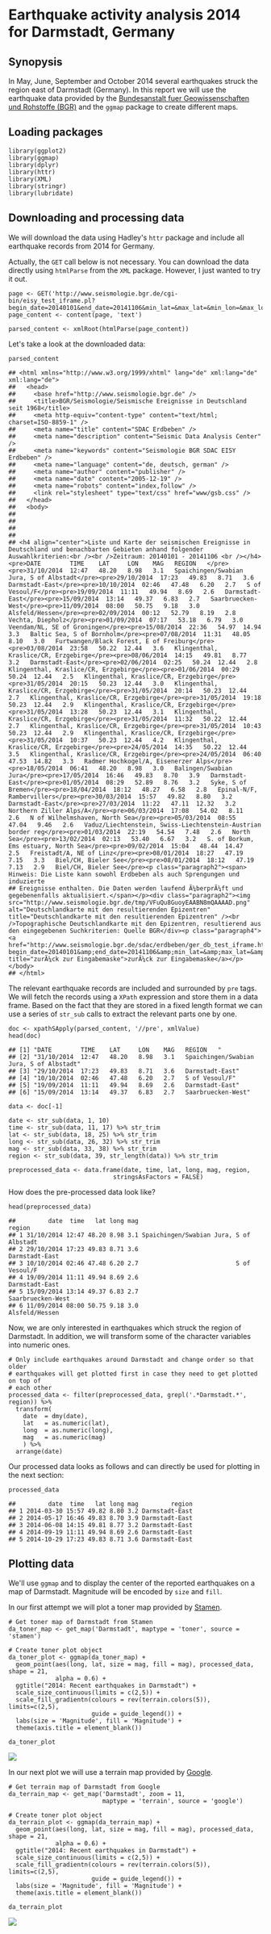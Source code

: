 Earthquake activity analysis 2014 for Darmstadt, Germany
========================================================

Synopysis
---------

In May, June, September and October 2014 several earthquakes struck the
region east of Darmstadt (Germany). In this report we will use the
earthquake data provided by the [Bundesanstalt fuer Geowissenschaften
und Rohstoffe
(BGR)](http://www.bgr.bund.de/DE/Themen/Erdbeben-Gefaehrdungsanalysen/Seismologie/Seismologie/Erdbebenauswertung/D_seit_1968/d_1968_node.html)
and the `ggmap` package to create different maps.

Loading packages
----------------

    library(ggplot2)
    library(ggmap)
    library(dplyr)
    library(httr)
    library(XML)
    library(stringr)
    library(lubridate)

Downloading and processing data
-------------------------------

We will download the data using Hadley's `httr` package and include all
earthquake records from 2014 for Germany.

Actually, the `GET` call below is not necessary. You can download the
data directly using `htmlParse` from the `XML` package. However, I just
wanted to try it out.

    page <- GET('http://www.seismologie.bgr.de/cgi-bin/eisy_test_iframe.pl?begin_date=20140101&end_date=20141106&min_lat=&max_lat=&min_lon=&max_lon=&min_mag=&max_mag=&')
    page_content <- content(page, 'text')

    parsed_content <- xmlRoot(htmlParse(page_content))

Let's take a look at the downloaded data:

    parsed_content

    ## <html xmlns="http://www.w3.org/1999/xhtml" lang="de" xml:lang="de" xml:lang="de">
    ##   <head>
    ##     <base href="http://www.seismologie.bgr.de" />
    ##     <title>BGR/Seismologie/Seismische Ereignisse in Deutschland seit 1968</title>
    ##     <meta http-equiv="content-type" content="text/html; charset=ISO-8859-1" />
    ##     <meta name="title" content="SDAC Erdbeben" />
    ##     <meta name="description" content="Seismic Data Analysis Center" />
    ##     <meta name="keywords" content="Seismologie BGR SDAC EISY Erdbeben" />
    ##     <meta name="language" content="de, deutsch, german" />
    ##     <meta name="author" content="publisher" />
    ##     <meta name="date" content="2005-12-19" />
    ##     <meta name="robots" content="index,follow" />
    ##     <link rel="stylesheet" type="text/css" href="www/gsb.css" />
    ##   </head>
    ##   <body>
    ## 
    ## 
    ## 
    ##  
    ## <h4 align="center">Liste und Karte der seismischen Ereignisse in Deutschland und benachbarten Gebieten anhand folgender Auswahlkriterien:<br /><br />Zeitraum: 20140101 - 20141106 <br /></h4><pre>DATE        TIME    LAT     LON    MAG   REGION   </pre><pre>31/10/2014  12:47   48.20   8.98   3.1   Spaichingen/Swabian Jura, S of Albstadt</pre><pre>29/10/2014  17:23   49.83   8.71   3.6   Darmstadt-East</pre><pre>10/10/2014  02:46   47.48   6.20   2.7   S of Vesoul/F</pre><pre>19/09/2014  11:11   49.94   8.69   2.6   Darmstadt-East</pre><pre>15/09/2014  13:14   49.37   6.83   2.7   Saarbruecken-West</pre><pre>11/09/2014  08:00   50.75   9.18   3.0   Alsfeld/Hessen</pre><pre>02/09/2014  00:12   52.79   8.19   2.8   Vechta, Diepholz</pre><pre>01/09/2014  07:17   53.18   6.79   3.0   Veendam/NL, SE of Groningen</pre><pre>15/08/2014  22:36   54.97  14.94   3.3   Baltic Sea, S of Bornholm</pre><pre>07/08/2014  11:31   48.05   8.10   3.0   Furtwangen/Black Forest, E of Freiburg</pre><pre>03/08/2014  23:58   50.22  12.44   3.6   Klingenthal, Kraslice/CR, Erzgebirge</pre><pre>08/06/2014  14:15   49.81   8.77   3.2   Darmstadt-East</pre><pre>02/06/2014  02:25   50.24  12.44   2.8   Klingenthal, Kraslice/CR, Erzgebirge</pre><pre>01/06/2014  00:29   50.24  12.44   2.5   Klingenthal, Kraslice/CR, Erzgebirge</pre><pre>31/05/2014  20:15   50.23  12.44   3.0   Klingenthal, Kraslice/CR, Erzgebirge</pre><pre>31/05/2014  20:14   50.23  12.44   2.7   Klingenthal, Kraslice/CR, Erzgebirge</pre><pre>31/05/2014  19:18   50.23  12.44   2.9   Klingenthal, Kraslice/CR, Erzgebirge</pre><pre>31/05/2014  13:28   50.23  12.44   3.1   Klingenthal, Kraslice/CR, Erzgebirge</pre><pre>31/05/2014  11:32   50.22  12.44   2.7   Klingenthal, Kraslice/CR, Erzgebirge</pre><pre>31/05/2014  10:43   50.23  12.44   2.9   Klingenthal, Kraslice/CR, Erzgebirge</pre><pre>31/05/2014  10:37   50.23  12.44   4.2   Klingenthal, Kraslice/CR, Erzgebirge</pre><pre>24/05/2014  14:35   50.22  12.44   3.5   Klingenthal, Kraslice/CR, Erzgebirge</pre><pre>24/05/2014  06:40   47.53  14.82   3.3   Radmer Hochkogel/A, Eisenerzer Alps</pre><pre>18/05/2014  06:41   48.20   8.98   3.0   Balingen/Swabian Jura</pre><pre>17/05/2014  16:46   49.83   8.70   3.9   Darmstadt-East</pre><pre>01/05/2014  08:29   52.89   8.76   3.2   Syke, S of Bremen</pre><pre>18/04/2014  18:12   48.27   6.58   2.8   Epinal-N/F, Rambervillers</pre><pre>30/03/2014  15:57   49.82   8.80   3.2   Darmstadt-East</pre><pre>27/03/2014  11:22   47.11  12.32   3.2   Northern Ziller Alps/A</pre><pre>06/03/2014  17:08   54.02   8.11   2.6   N of Wilhelmshaven, North Sea</pre><pre>05/03/2014  08:55   47.04   9.46   2.6   Vaduz/Liechtenstein, Swiss-Liechtenstein-Austrian border reg</pre><pre>01/03/2014  22:19   54.54   7.48   2.6   North Sea</pre><pre>13/02/2014  02:13   53.40   6.67   3.2   S. of Borkum, Ems estuary, North Sea</pre><pre>09/02/2014  15:04   48.44  14.47   2.5   Freistadt/A, NE of Linz</pre><pre>08/01/2014  18:27   47.19   7.15   3.3   Biel/CH, Bieler See</pre><pre>08/01/2014  18:12   47.19   7.13   2.9   Biel/CH, Bieler See</pre><p class="paragraph2"><span> Hinweis: Die Liste kann sowohl Erdbeben als auch Sprengungen und induzierte
    ## Ereignisse enthalten. Die Daten werden laufend Ã¼berprÃ¼ft und gegebenenfalls aktualisiert.</span></p><div class="paragraph2"><img src="http://www.seismologie.bgr.de/tmp/VFuQu8GuoyEAABN8mQAAAAD.png" alt="Deutschlandkarte mit den resultierenden Epizentren" title="Deutschlandkarte mit den resultierenden Epizentren" /><br />Topographische Deutschlandkarte mit den Epizentren, resultierend aus den eingegebenen Suchkriterien: Quelle BGR</div><p class="paragraph4"><a href="http://www.seismologie.bgr.de/sdac/erdbeben/ger_db_test_iframe.html?begin_date=20140101&amp;end_date=20141106&amp;min_lat=&amp;max_lat=&amp;min_lon=&amp;max_lon=&amp;min_mag=&amp;max_mag=&amp;" title="zurÃ¼ck zur Eingabemaske">zurÃ¼ck zur Eingabemaske</a></p></body>
    ## </html>

The relevant earthquake records are included and surrounded by `pre`
tags. We will fetch the records using a `XPath` expression and store
them in a data frame. Based on the fact that they are stored in a fixed
length format we can use a series of `str_sub` calls to extract the
relevant parts one by one.

    doc <- xpathSApply(parsed_content, '//pre', xmlValue)
    head(doc)

    ## [1] "DATE        TIME    LAT     LON    MAG   REGION   "                              
    ## [2] "31/10/2014  12:47   48.20   8.98   3.1   Spaichingen/Swabian Jura, S of Albstadt"
    ## [3] "29/10/2014  17:23   49.83   8.71   3.6   Darmstadt-East"                         
    ## [4] "10/10/2014  02:46   47.48   6.20   2.7   S of Vesoul/F"                          
    ## [5] "19/09/2014  11:11   49.94   8.69   2.6   Darmstadt-East"                         
    ## [6] "15/09/2014  13:14   49.37   6.83   2.7   Saarbruecken-West"

    data <- doc[-1]

    date <- str_sub(data, 1, 10) 
    time <- str_sub(data, 11, 17) %>% str_trim 
    lat <- str_sub(data, 18, 25) %>% str_trim 
    long <- str_sub(data, 26, 32) %>% str_trim 
    mag <- str_sub(data, 33, 38) %>% str_trim 
    region <- str_sub(data, 39, str_length(data)) %>% str_trim

    preprocessed_data <- data.frame(date, time, lat, long, mag, region, 
                                 stringsAsFactors = FALSE)

How does the pre-processed data look like?

    head(preprocessed_data)

    ##         date  time   lat long mag                                  region
    ## 1 31/10/2014 12:47 48.20 8.98 3.1 Spaichingen/Swabian Jura, S of Albstadt
    ## 2 29/10/2014 17:23 49.83 8.71 3.6                          Darmstadt-East
    ## 3 10/10/2014 02:46 47.48 6.20 2.7                           S of Vesoul/F
    ## 4 19/09/2014 11:11 49.94 8.69 2.6                          Darmstadt-East
    ## 5 15/09/2014 13:14 49.37 6.83 2.7                       Saarbruecken-West
    ## 6 11/09/2014 08:00 50.75 9.18 3.0                          Alsfeld/Hessen

Now, we are only interested in earthquakes which struck the region of
Darmstadt. In addition, we will transform some of the character
variables into numeric ones.

    # Only include earthquakes around Darmstadt and change order so that older
    # earthquakes will get plotted first in case they need to get plotted on top of 
    # each other
    processed_data <- filter(preprocessed_data, grepl('.*Darmstadt.*', region)) %>%
      transform(
        date  = dmy(date),
        lat   = as.numeric(lat),
        long  = as.numeric(long),
        mag   = as.numeric(mag)
        ) %>%
      arrange(date)

Our processed data looks as follows and can directly be used for
plotting in the next section:

    processed_data

    ##         date  time   lat long mag         region
    ## 1 2014-03-30 15:57 49.82 8.80 3.2 Darmstadt-East
    ## 2 2014-05-17 16:46 49.83 8.70 3.9 Darmstadt-East
    ## 3 2014-06-08 14:15 49.81 8.77 3.2 Darmstadt-East
    ## 4 2014-09-19 11:11 49.94 8.69 2.6 Darmstadt-East
    ## 5 2014-10-29 17:23 49.83 8.71 3.6 Darmstadt-East

Plotting data
-------------

We'll use `ggmap` and to display the center of the reported earthquakes
on a map of Darmstadt. Magnitude will be encoded by `size` and `fill`.

In our first attempt we will plot a toner map provided by
[Stamen](http://http://maps.stamen.com/#toner/).

    # Get toner map of Darmstadt from Stamen
    da_toner_map <- get_map('Darmstadt', maptype = 'toner', source = 'stamen')

    # Create toner plot object
    da_toner_plot <- ggmap(da_toner_map) +
      geom_point(aes(long, lat, size = mag, fill = mag), processed_data, shape = 21,
                 alpha = 0.6) +
      ggtitle("2014: Recent earthquakes in Darmstadt") +
      scale_size_continuous(limits = c(2,5)) +
      scale_fill_gradientn(colours = rev(terrain.colors(5)), limits=c(2,5), 
                           guide = guide_legend()) +
      labs(size = 'Magnitude', fill = 'Magnitude') +
      theme(axis.title = element_blank())

    da_toner_plot

![](./earthquake_analysis_files/figure-markdown_strict/toner_plot-1.png)

In our next plot we will use a terrain map provided by
[Google](https://maps.google.de).

    # Get terrain map of Darmstadt from Google
    da_terrain_map <- get_map('Darmstadt', zoom = 11,
                              maptype = 'terrain', source = 'google')

    # Create toner plot object
    da_terrain_plot <- ggmap(da_terrain_map) +
      geom_point(aes(long, lat, size = mag, fill = mag), processed_data, shape = 21,
                 alpha = 0.6) +
      ggtitle("2014: Recent earthquakes in Darmstadt") +
      scale_size_continuous(limits = c(2,5)) +
      scale_fill_gradientn(colours = rev(terrain.colors(5)), limits=c(2,5), 
                           guide = guide_legend()) +
      labs(size = 'Magnitude', fill = 'Magnitude') +
      theme(axis.title = element_blank())

    da_terrain_plot

![](./earthquake_analysis_files/figure-markdown_strict/terrain_plot-1.png)
